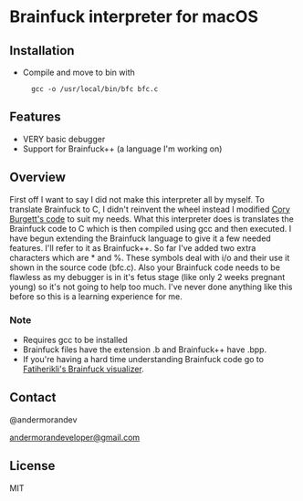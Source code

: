 # Brainfuck interpreter for macOS

## Installation
* Compile and move to bin with
		
		gcc -o /usr/local/bin/bfc bfc.c

## Features
* VERY basic debugger
* Support for Brainfuck++ (a language I'm working on)

## Overview
First off I want to say I did not make this interpreter all by myself. To translate Brainfuck to C, I didn't reinvent the wheel instead I modified [Cory Burgett's code](https://gist.github.com/Ricket/939687) to suit my needs. What this interpreter does is translates the Brainfuck code to C which is then compiled using gcc and then executed. I have begun extending the Brainfuck language to give it a few needed features. I'll refer to it as Brainfuck++. So far I've added two extra characters which are * and %. These symbols deal with i/o and their use it shown in the source code (bfc.c). Also your Brainfuck code needs to be flawless as my debugger is in it's fetus stage (like only 2 weeks pregnant young) so it's not going to help too much. I've never done anything like this before so this is a learning experience for me.

### Note
* Requires gcc to be installed
* Brainfuck files have the extension .b and Brainfuck++ have .bpp.
* If you're having a hard time understanding Brainfuck code go to [Fatiherikli's Brainfuck visualizer](https://fatiherikli.github.io/brainfuck-visualizer/).

## Contact
@andermorandev

andermorandeveloper@gmail.com


License
----

MIT

